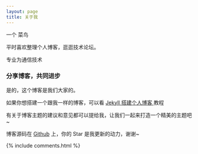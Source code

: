 ```yaml
---
layout: page
title: 关于我 
---
```


一个 菜鸟
<p>
平时喜欢整理个人博客，逛逛技术论坛。
<p>
专业为通信技术

<p>

<h3> 分享博客，共同进步 </h3>  

<p>

是的，这个博客是我们大家的。

<p>

如果你想搭建一个跟我一样的博客，可以看 
<a href="/2016/10/jekyll_tutorials1/"> Jekyll 搭建个人博客 </a>
教程

<p>

有关于博客主题的建议和意见都可以提给我，让我们一起来打造一个精美的主题吧~ 

<p> 

博客源码在 <a target="_blank" href='https://github.com/chenyishan/chenyishan.github.io/'>Github</a> 上，你的 Star 是我更新的动力，谢谢~

<p> 

<p> 

<p> 


{% include comments.html %}

